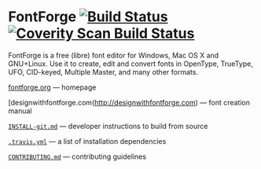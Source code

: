 # FontForge [![Build Status](https://travis-ci.org/fontforge/fontforge.png)](https://travis-ci.org/fontforge/fontforge) [![Coverity Scan Build Status](https://scan.coverity.com/projects/792/badge.svg?flat=1)](https://scan.coverity.com/projects/792)

FontForge is a free (libre) font editor for Windows, Mac OS X and GNU+Linux. 
Use it to create, edit and convert fonts in OpenType, TrueType, UFO, CID-keyed, Multiple Master, and many other formats.

[fontforge.org](http://fontforge.org) &mdash; homepage

[designwithfontforge.com(http://designwithfontforge.com) &mdash; font creation manual

[`INSTALL-git.md`](INSTALL-git.md) &mdash; developer instructions to build from source

[`.travis.yml`](.travis.yml) &mdash; a list of installation dependencies

[`CONTRIBUTING.md`](CONTRIBUTING.md) &mdash; contributing guidelines
